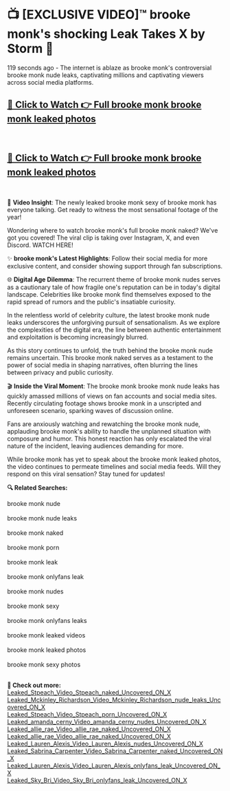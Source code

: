 # 📺 [EXCLUSIVE VIDEO]™ brooke monk's shocking Leak Takes X by Storm 🚀

119 seconds ago - The internet is ablaze as brooke monk's controversial brooke monk nude leaks, captivating millions and captivating viewers across social media platforms.

<h2><a href="https://github-6l9.pages.dev/link1">🔗 Click to Watch 👉 Full brooke monk brooke monk leaked photos</a></h2><br>
<h2><a href="https://github-6l9.pages.dev/link2">🔗 Click to Watch 👉 Full brooke monk brooke monk leaked photos</a></h2><br>

🎥 **Video Insight**: The newly leaked brooke monk sexy of brooke monk has everyone talking. Get ready to witness the most sensational footage of the year!

Wondering where to watch brooke monk's full brooke monk naked? We've got you covered! The viral clip is taking over Instagram, X, and even Discord. WATCH HERE!

✨ **brooke monk's Latest Highlights**: Follow their social media for more exclusive content, and consider showing support through fan subscriptions.

🌐 **Digital Age Dilemma**: The recurrent theme of brooke monk nudes serves as a cautionary tale of how fragile one's reputation can be in today's digital landscape. Celebrities like brooke monk find themselves exposed to the rapid spread of rumors and the public's insatiable curiosity.

In the relentless world of celebrity culture, the latest brooke monk nude leaks underscores the unforgiving pursuit of sensationalism. As we explore the complexities of the digital era, the line between authentic entertainment and exploitation is becoming increasingly blurred.

As this story continues to unfold, the truth behind the brooke monk nude remains uncertain. This brooke monk naked serves as a testament to the power of social media in shaping narratives, often blurring the lines between privacy and public curiosity.

🎬 **Inside the Viral Moment**: The brooke monk brooke monk nude leaks has quickly amassed millions of views on fan accounts and social media sites. Recently circulating footage shows brooke monk in a unscripted and unforeseen scenario, sparking waves of discussion online.

Fans are anxiously watching and rewatching the brooke monk nude, applauding brooke monk's ability to handle the unplanned situation with composure and humor. This honest reaction has only escalated the viral nature of the incident, leaving audiences demanding for more.

While brooke monk has yet to speak about the brooke monk leaked photos, the video continues to permeate timelines and social media feeds. Will they respond on this viral sensation? Stay tuned for updates!

<strong>🔍 Related Searches:</strong>

brooke monk nude
<br><br>
brooke monk nude leaks
<br><br>
brooke monk naked
<br><br>
brooke monk porn
<br><br>
brooke monk leak
<br><br>
brooke monk onlyfans leak
<br><br>
brooke monk nudes
<br><br>
brooke monk sexy
<br><br>
brooke monk onlyfans leaks
<br><br>
brooke monk leaked videos
<br><br>
brooke monk leaked photos
<br><br>
brooke monk sexy photos
<br><br>



<strong>🔗 Check out more:</strong><br>
<a href="./Leaked_Stpeach_Video_Stpeach_naked_Uncovered_ON_X.md">Leaked_Stpeach_Video_Stpeach_naked_Uncovered_ON_X</a><br>
<a href="./Leaked_Mckinley_Richardson_Video_Mckinley_Richardson_nude_leaks_Uncovered_ON_X.md">Leaked_Mckinley_Richardson_Video_Mckinley_Richardson_nude_leaks_Uncovered_ON_X</a><br>
<a href="./Leaked_Stpeach_Video_Stpeach_porn_Uncovered_ON_X.md">Leaked_Stpeach_Video_Stpeach_porn_Uncovered_ON_X</a><br>
<a href="./Leaked_amanda_cerny_Video_amanda_cerny_nudes_Uncovered_ON_X.md">Leaked_amanda_cerny_Video_amanda_cerny_nudes_Uncovered_ON_X</a><br>
<a href="./Leaked_allie_rae_Video_allie_rae_naked_Uncovered_ON_X.md">Leaked_allie_rae_Video_allie_rae_naked_Uncovered_ON_X</a><br>
<a href="./Leaked_allie_rae_Video_allie_rae_naked_Uncovered_ON_X.md">Leaked_allie_rae_Video_allie_rae_naked_Uncovered_ON_X</a><br>
<a href="./Leaked_Lauren_Alexis_Video_Lauren_Alexis_nudes_Uncovered_ON_X.md">Leaked_Lauren_Alexis_Video_Lauren_Alexis_nudes_Uncovered_ON_X</a><br>
<a href="./Leaked_Sabrina_Carpenter_Video_Sabrina_Carpenter_naked_Uncovered_ON_X.md">Leaked_Sabrina_Carpenter_Video_Sabrina_Carpenter_naked_Uncovered_ON_X</a><br>
<a href="./Leaked_Lauren_Alexis_Video_Lauren_Alexis_onlyfans_leak_Uncovered_ON_X.md">Leaked_Lauren_Alexis_Video_Lauren_Alexis_onlyfans_leak_Uncovered_ON_X</a><br>
<a href="./Leaked_Sky_Bri_Video_Sky_Bri_onlyfans_leak_Uncovered_ON_X.md">Leaked_Sky_Bri_Video_Sky_Bri_onlyfans_leak_Uncovered_ON_X</a><br>
